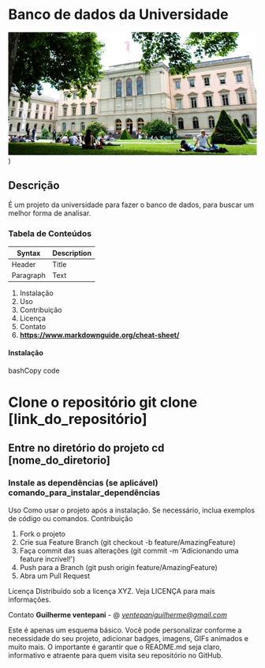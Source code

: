 # **Banco de dados da Universidade**

![universidade](https://github.com/guilhermeventepanis/databaseuniversity/blob/main/universidade-de-genebra-su%C3%AD%C3%A7a.jpg?raw=true))

## Descrição
É um projeto da universidade para fazer o banco de dados, para buscar um melhor forma de analisar.

### Tabela de Conteúdos
| Syntax | Description |
| ----------- | ----------- |
| Header | Title |
| Paragraph | Text |

1. Instalação
2. Uso
3. Contribuição
4. Licença
5. Contato
6. **https://www.markdownguide.org/cheat-sheet/**

#### Instalação
bashCopy code

# Clone o repositório git clone [link_do_repositório]
## Entre no diretório do projeto cd [nome_do_diretorio]
### Instale as dependências (se aplicável) comando_para_instalar_dependências
Uso
Como usar o projeto após a instalação. Se necessário, inclua exemplos de código ou comandos.
Contribuição
1. Fork o projeto
2. Crie sua Feature Branch (git checkout -b feature/AmazingFeature)
3. Faça commit das suas alterações (git commit -m 'Adicionando uma feature incrível!')
4. Push para a Branch (git push origin feature/AmazingFeature)
5. Abra um Pull Request

Licença
Distribuído sob a licença XYZ. Veja LICENÇA para mais informações.

Contato
**Guilherme ventepani** - @ *ventepaniguilherme@gmail.com*

Este é apenas um esquema básico. Você pode personalizar conforme a necessidade do seu projeto, adicionar badges, imagens, GIFs animados e muito mais. O importante é garantir que o README.md seja claro, informativo e atraente para quem visita seu repositório no GitHub.
